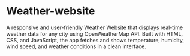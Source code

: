 # Weather-website
A responsive and user-friendly Weather Website that displays real-time weather data for any city using OpenWeatherMap API. Built with HTML, CSS, and JavaScript, the app fetches and shows temperature, humidity, wind speed, and weather conditions in a clean interface.
